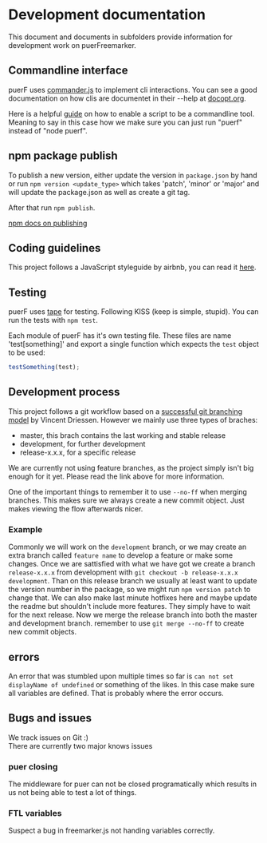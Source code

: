 # Development documentation

This document and documents in subfolders provide information for development work on puerFreemarker.

## Commandline interface

puerF uses [commander.js](https://github.com/tj/commander.js) to implement cli interactions.
You can see a good documentation on how clis are documentet in their --help at [docopt.org](http://docopt.org/).

Here is a helpful [guide](http://samwize.com/2014/02/09/guide-to-creating-a-command-line-tool-with-node-dot-js/) on how to enable a script to be a commandline tool. Meaning to say in this case how we make sure you can just run "puerf" instead of "node puerf".

## npm package publish

To publish a new version, either update the version in `package.json` by hand or run `npm version <update_type>` which takes 'patch', 'minor' or 'major' and will update the package.json as well as create a git tag.

After that run `npm publish`.

[npm docs on publishing](https://docs.npmjs.com/getting-started/publishing-npm-packages)

## Coding guidelines

This project follows a JavaScript styleguide by airbnb, you can read it [here](https://github.com/airbnb/javascript/tree/eslint-config-airbnb-v6.2.0).

## Testing

puerF uses [tape](https://github.com/substack/tape) for testing. Following KISS (keep is simple, stupid). You can run the tests with `npm test`.

Each module of puerF has it's own testing file. These files are name 'test[something]' and export a single function which expects the `test` object to be used:

```javascript
testSomething(test);
```

## Development process

This project follows a git workflow based on a [successful git branching model](http://nvie.com/posts/a-successful-git-branching-model/) by Vincent Driessen. However we mainly use three types of braches:
- master, this brach contains the last working and stable release
- development, for further development
- release-x.x.x, for a specific release

We are currently not using feature branches, as the project simply isn't big enough for it yet. Please read the link above for more information.

One of the important things to remember it to use `--no-ff` when merging branches. This makes sure we always create a new commit object. Just makes viewing the flow afterwards nicer.

### Example

Commonly we will work on the `development` branch, or we may create an extra branch called `feature name` to develop a feature or make some changes. Once we are sattisfied with what we have got we create a branch `release-x.x.x` from development with `git checkout -b release-x.x.x development`. Than on this release branch we usually at least want to update the version number in the package, so we might run `npm version patch` to change that. We can also make last minute hotfixes here and maybe update the readme but shouldn't include more features. They simply have to wait for the next release. Now we merge the release branch into both the master and development branch. remember to use `git merge --no-ff` to create new commit objects.

## errors

An error that was stumbled upon multiple times so far is `can not set displayName of undefined` or something of the likes. In this case make sure all variables are defined. That is probably where the error occurs.

## Bugs and issues

We track issues on Git :)   
There are currently two major knows issues

### puer closing

The middleware for puer can not be closed programatically which results in us not being able to test a lot of things.

### FTL variables

Suspect a bug in freemarker.js not handing variables correctly.
